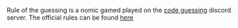 Rule of the guessing is a nomic gamed played on the [code guessing](https://discord.gg/gUNZvN3k7p) discord server. The official rules can be found [here](https://jetison333.github.io/rotg/)
